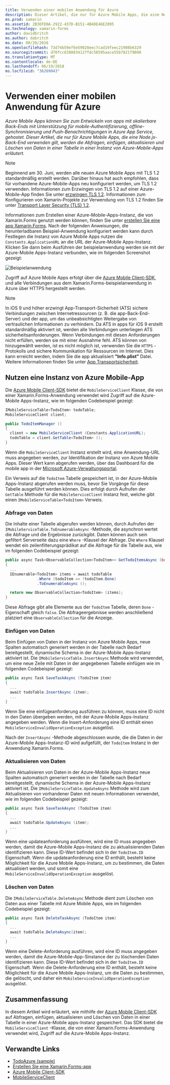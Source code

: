 ```yaml
---
title: Verwenden einer mobilen Anwendung für Azure
description: Dieser Artikel, die nur für Azure Mobile Apps, die eine Node.js-Back-End verwenden gilt, werden die Abfragen, einfügen, aktualisieren und Löschen von Daten in einer Tabelle in einer Instanz von Azure-Mobile-Apps erläutert.
ms.prod: xamarin
ms.assetid: 2B3EFD0A-2922-437D-B151-4B4DE46E2095
ms.technology: xamarin-forms
author: davidbritch
ms.author: dabritch
ms.date: 09/20/2016
ms.openlocfilehash: 73d74b59ef6e59028eec7cad19feec21908b6329
ms.sourcegitcommit: d70fcc6380834127fdc58595aace55b7821f9098
ms.translationtype: MT
ms.contentlocale: de-DE
ms.lasthandoff: 06/19/2018
ms.locfileid: "36269043"
---
```

# <a name="consuming-an-azure-mobile-app"></a>Verwenden einer mobilen Anwendung für Azure

_Azure Mobile Apps können Sie zum Entwickeln von apps mit skalierbare Back-Ends mit Unterstützung für mobile-Authentifizierung, offline-Synchronisierung und Push-Benachrichtigungen in Azure App Service, gehostet. Dieser Artikel, die nur für Azure Mobile Apps, die eine Node.js-Back-End verwenden gilt, werden die Abfragen, einfügen, aktualisieren und Löschen von Daten in einer Tabelle in einer Instanz von Azure-Mobile-Apps erläutert._

> [!NOTE]
> Beginnend am 30. Juni, werden alle neuen Azure Mobile Apps mit TLS 1.2 standardmäßig erstellt werden. Darüber hinaus hat auch empfohlen, dass für vorhandene Azure-Mobile-Apps neu konfiguriert werden, um TLS 1.2 verwenden. Informationen zum Erzwingen von TLS 1.2 auf einer Azure-Mobile-App finden Sie unter [erzwingen TLS 1.2](/azure/app-service/app-service-web-tutorial-custom-ssl#enforce-tls-1112). Informationen zum Konfigurieren von Xamarin-Projekte zur Verwendung von TLS 1.2 finden Sie unter [Transport Layer Security (TLS) 1.2](~/cross-platform/app-fundamentals/transport-layer-security.md).

Informationen zum Erstellen einer Azure-Mobile-Apps-Instanz, die von Xamarin.Forms genutzt werden können, finden Sie unter [erstellen Sie eine app Xamarin.Forms](https://azure.microsoft.com/documentation/articles/app-service-mobile-xamarin-forms-get-started/). Nach der folgenden Anweisungen, die herunterladbaren Beispiel-Anwendung konfiguriert werden kann durch Festlegen die Instanz von Azure Mobile Apps nutzen die `Constants.ApplicationURL` an die URL der Azure-Mobile Apps-Instanz. Klicken Sie dann beim Ausführen der beispielanwendung werden sie mit der Azure-Mobile Apps-Instanz verbunden, wie im folgenden Screenshot gezeigt:

![](azure-images/portal.png "Beispielanwendung")

Zugriff auf Azure Mobile Apps erfolgt über die [Azure Mobile Client-SDK](https://www.nuget.org/packages/Microsoft.Azure.Mobile.Client/), und alle Verbindungen aus dem Xamarin.Forms-beispielanwendung in Azure über HTTPS hergestellt werden.

> [!NOTE]
> In iOS 9 und höher erzwingt App-Transport-Sicherheit (ATS) sichere Verbindungen zwischen Internetressourcen (z. B. die app-Back-End-Server) und der app, um das unbeabsichtigten Weitergabe von vertraulichen Informationen zu verhindern. Da ATS in apps für iOS 9 erstellt standardmäßig aktiviert ist, werden alle Verbindungen unterliegen ATS sicherheitsanforderungen. Wenn Verbindungen mit diesen Anforderungen nicht erfüllen, werden sie mit einer Ausnahme fehl.
> ATS können von hinzugewählt werden, ist es nicht möglich ist, verwenden Sie die `HTTPS` -Protokolls und sichere Kommunikation für Ressourcen im Internet. Dies kann erreicht werden, indem Sie die app aktualisiert **"Info.plist"** Datei. Weitere Informationen finden Sie unter [App Transportsicherheit](~/ios/app-fundamentals/ats.md).

## <a name="consuming-an-azure-mobile-app-instance"></a>Nutzen eine Instanz von Azure Mobile-App

Die [Azure Mobile Client-SDK](https://www.nuget.org/packages/Microsoft.Azure.Mobile.Client/) bietet die `MobileServiceClient` Klasse, die von einer Xamarin.Forms-Anwendung verwendet wird Zugriff auf die Azure-Mobile Apps-Instanz, wie im folgenden Codebeispiel gezeigt:

```csharp
IMobileServiceTable<TodoItem> todoTable;
MobileServiceClient client;

public TodoItemManager ()
{
  client = new MobileServiceClient (Constants.ApplicationURL);
  todoTable = client.GetTable<TodoItem> ();
}
```

Wenn die `MobileServiceClient` Instanz erstellt wird, eine Anwendung-URL muss angegeben werden, zur Identifikation der Instanz von Azure Mobile Apps. Dieser Wert kann abgerufen werden, über das Dashboard für die mobile app in der [Microsoft Azure-Verwaltungsportal](https://portal.azure.com/).

Ein Verweis auf die `TodoItem` Tabelle gespeichert ist, in der Azure-Mobile Apps-Instanz abgerufen werden muss, bevor Sie Vorgänge für diese Tabelle ausgeführt werden können. Dies erfolgt durch Aufrufen der `GetTable` Methode für die `MobileServiceClient` Instanz fest, welche gibt einen `IMobileServiceTable<TodoItem>` Verweis.

### <a name="querying-data"></a>Abfrage von Daten

Die Inhalte einer Tabelle abgerufen werden können, durch Aufrufen der `IMobileServiceTable.ToEnumerableAsync` -Methode, die asynchron wertet die Abfrage und die Ergebnisse zurückgibt. Daten können auch sein gefiltert Serverseite dazu eine `Where` -Klausel der Abfrage. Die `Where` Klausel wendet ein zeilenfilterungsprädikat auf die Abfrage für die Tabelle aus, wie im folgenden Codebeispiel gezeigt:

```csharp
public async Task<ObservableCollection<TodoItem>> GetTodoItemsAsync (bool syncItems = false)
{
  ...
  IEnumerable<TodoItem> items = await todoTable
              .Where (todoItem => !todoItem.Done)
              .ToEnumerableAsync ();

  return new ObservableCollection<TodoItem> (items);
}
```

Diese Abfrage gibt alle Elemente aus der `TodoItem` Tabelle, deren `Done` -Eigenschaft gleich `false`. Die Abfrageergebnisse werden anschließend platziert eine `ObservableCollection` für die Anzeige.

### <a name="inserting-data"></a>Einfügen von Daten

Beim Einfügen von Daten in der Instanz von Azure Mobile Apps, neue Spalten automatisch generiert werden in der Tabelle nach Bedarf bereitgestellt, dynamische Schema in der Azure-Mobile Apps-Instanz aktiviert ist. Die `IMobileServiceTable.InsertAsync` Methode wird verwendet, um eine neue Zeile mit Daten in der angegebenen Tabelle einfügen wie im folgenden Codebeispiel gezeigt:

```csharp
public async Task SaveTaskAsync (TodoItem item)
{
  ...
  await todoTable.InsertAsync (item);
  ...
}
```

Wenn Sie eine einfügeanforderung ausführen zu können, muss eine ID nicht in den Daten übergeben werden, mit der Azure-Mobile Apps-Instanz angegeben werden. Wenn die Insert-Anforderung eine ID enthält einen `MobileServiceInvalidOperationException` ausgelöst.

Nach der `InsertAsync` -Methode abgeschlossen wurde, die die Daten in der Azure-Mobile Apps-Instanz-ID wird aufgefüllt, der `TodoItem` Instanz in der Anwendung Xamarin.Forms.

### <a name="updating-data"></a>Aktualisieren von Daten

Beim Aktualisieren von Daten in der Azure-Mobile Apps-Instanz neue Spalten automatisch generiert werden in der Tabelle nach Bedarf bereitgestellt, dynamische Schema in der Azure-Mobile Apps-Instanz aktiviert ist. Die `IMobileServiceTable.UpdateAsync` Methode wird zum Aktualisieren von vorhandener Daten mit neuen Informationen verwendet, wie im folgenden Codebeispiel gezeigt:

```csharp
public async Task SaveTaskAsync (TodoItem item)
{
  ...
  await todoTable.UpdateAsync (item);
  ...
}
```

Wenn eine updateanforderung ausführen, wird eine ID muss angegeben werden, damit die Azure-Mobile Apps-Instanz die zu aktualisierenden Daten identifizieren kann. Diese ID-Wert befindet sich in der `TodoItem.ID` Eigenschaft. Wenn die updateanforderung eine ID enthält, besteht keine Möglichkeit für die Azure Mobile Apps-Instanz, um zu bestimmen, die Daten aktualisiert werden, und somit eine `MobileServiceInvalidOperationException` ausgelöst.

### <a name="deleting-data"></a>Löschen von Daten

Die `IMobileServiceTable.DeleteAsync` Methode dient zum Löschen von Daten aus einer Tabelle mit Azure Mobile Apps, wie im folgenden Codebeispiel gezeigt:

```csharp
public async Task DeleteTaskAsync (TodoItem item)
{
  ...
  await todoTable.DeleteAsync(item);
  ...
}
```

Wenn eine Delete-Anforderung ausführen, wird eine ID muss angegeben werden, damit die Azure-Mobile-App-Sinstance der zu löschenden Daten identifizieren kann. Diese ID-Wert befindet sich in der `TodoItem.ID` Eigenschaft. Wenn die Delete-Anforderung eine ID enthält, besteht keine Möglichkeit für die Azure Mobile Apps-Instanz, um die Daten zu bestimmen, die gelöscht, und daher ein `MobileServiceInvalidOperationException` ausgelöst.

## <a name="summary"></a>Zusammenfassung

In diesem Artikel wird erläutert, wie mithilfe der [Azure Mobile Client-SDK](https://www.nuget.org/packages/Microsoft.Azure.Mobile.Client/) auf Abfragen, einfügen, aktualisieren und Löschen von Daten in einer Tabelle in einer Azure-Mobile apps-Instanz gespeichert. Das SDK bietet die `MobileServiceClient` -Klasse, die von einer Xamarin.Forms-Anwendung verwendet wird, Zugriff auf die Azure-Mobile Apps-Instanz.


## <a name="related-links"></a>Verwandte Links

- [TodoAzure (sample)](https://developer.xamarin.com/samples/xamarin-forms/WebServices/TodoAzure/)
- [Erstellen Sie eine Xamarin.Forms-app](https://azure.microsoft.com/documentation/articles/app-service-mobile-xamarin-forms-get-started/)
- [Azure Mobile Client-SDK](https://www.nuget.org/packages/Microsoft.Azure.Mobile.Client/)
- [MobileServiceClient](https://msdn.microsoft.com/library/azure/microsoft.windowsazure.mobileservices.mobileserviceclient(v=azure.10).aspx)
